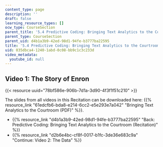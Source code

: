 ```yaml
---
content_type: page
description: ''
draft: false
learning_resource_types: []
ocw_type: CourseSection
parent_title: '5.4 Predictive Coding: Bringing Text Analytics to the Courtroom  (Recitation)'
parent_type: CourseSection
parent_uid: d4b1a3b9-42ed-98d1-94fe-b3777ba22595
title: '5.4 Predictive Coding: Bringing Text Analytics to the Courtroom  (Recitation)'
uid: 035dbca4-1240-1abd-0c08-bb9c1c3c233d
video_metadata:
  youtube_id: null
---
```

## Video 1: The Story of Enron

{{< resource uuid="78bf586e-906b-7d1a-3d90-4f3f1f51c210" >}}

The slides from all videos in this Recitation can be downloaded here: {{% resource_link "61edcfb6-bda8-e214-6cc2-e5e293e7a042" "Bringing Text Analytics to the Courtroom (PDF)" %}}.

- {{% resource_link "d4b1a3b9-42ed-98d1-94fe-b3777ba22595" "Back: Predictive Coding: Bringing Text Analytics to the Courtroom (Recitation)" %}}
- {{% resource_link "d2b6e4bc-cf8f-0017-b1fc-3de36e683c9a" "Continue: Video 2: The Data" %}}